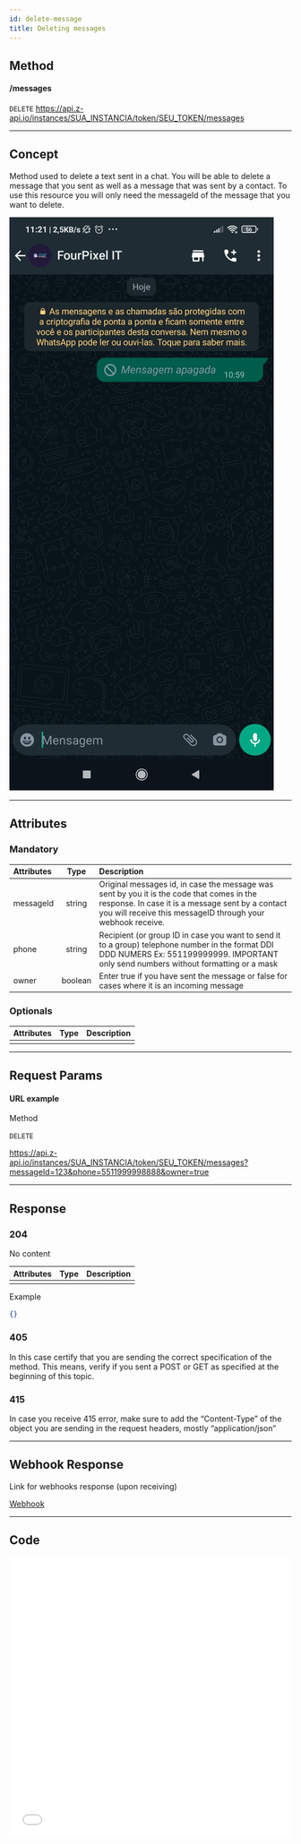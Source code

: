 ```yaml
---
id: delete-message
title: Deleting messages 
---
```


## Method

#### /messages

`DELETE` https://api.z-api.io/instances/SUA_INSTANCIA/token/SEU_TOKEN/messages

---

## Concept

Method used to delete a text sent in a chat. You will be able to delete a message that you sent as well as a message that was sent by a contact. To use this resource you will only need the messageId of the message that you want to delete.

![image](../../../../../img/delete-message.jpeg)

---

## Attributes

### Mandatory 

| Attributes | Type | Description |
| :-- | :-: | :-- |
| messageId | string | Original messages id, in case the message was sent by you it is the code that comes in the response. In case it is a message sent by a contact you will receive this messageID through your webhook receive. |
| phone | string | Recipient (or group ID in case you want to send it to a group) telephone number in the format DDI DDD NUMERS Ex: 551199999999. IMPORTANT  only send numbers without formatting or a mask |
| owner | boolean | Enter true if you have sent the message or false for cases where it is an incoming message |

### Optionals

| Attributes | Type | Description |
| :-------- | :--: | :-------- |
|           |      |           |

---

## Request Params

#### URL example 

Method 

`DELETE`

https://api.z-api.io/instances/SUA_INSTANCIA/token/SEU_TOKEN/messages?messageId=123&phone=5511999998888&owner=true

---

## Response

### 204

No content

| Attributes | Type | Description |
| :-------- | :--- | :-------- |
|           |      |           |

Example 

```json
{}
```

### 405

In this case certify that you are sending the correct specification of the method. This means, verify if you sent a POST or GET as specified at the beginning of this topic.

### 415

In case you receive 415 error, make sure to add the “Content-Type” of the object you are sending in the request headers, mostly “application/json”

---

## Webhook Response

Link for webhooks response (upon receiving)

[Webhook](../webhooks/on-message-received#response)

---

## Code

<iframe src="//api.apiembed.com/?source=https://raw.githubusercontent.com/Z-API/z-api-docs/main/json-examples/delete-message.json" frameborder="0" scrolling="no" width="100%" height="500px" seamless></iframe>
